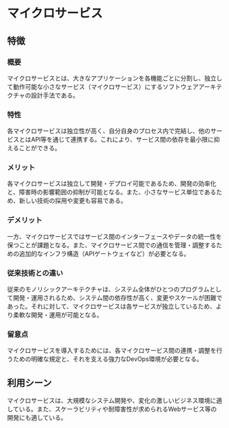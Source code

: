 # マイクロサービス
## 特徴
### 概要
マイクロサービスとは、大きなアプリケーションを各機能ごとに分割し、独立して動作可能な小さなサービス（マイクロサービス）にするソフトウェアアーキテクチャの設計手法である。

### 特性
各マイクロサービスは独立性が高く、自分自身のプロセス内で完結し、他のサービスとはAPI等を通じて連携する。これにより、サービス間の依存を最小限に抑えることができる。

### メリット
各マイクロサービスは独立して開発・デプロイ可能であるため、開発の効率化と、障害時の影響範囲の抑制が可能となる。また、小さなサービス単位であるため、新しい技術の採用や変更も容易である。

### デメリット
一方、マイクロサービスではサービス間のインターフェースやデータの統一性を保つことが課題となる。また、マイクロサービス間での通信を管理・調整するための追加的なインフラ構造（APIゲートウェイなど）が必要となる。

### 従来技術との違い
従来のモノリシックアーキテクチャは、システム全体がひとつのプログラムとして開発・運用されるため、システム間の依存性が高く、変更やスケールが困難であった。それに対して、マイクロサービスは各サービスが独立しているため、より柔軟な開発・運用が可能となる。

### 留意点
マイクロサービスを導入するためには、各マイクロサービス間の連携・調整を行うための明確な規定と、それを支える強力なDevOps環境が必要となる。

## 利用シーン
マイクロサービスは、大規模なシステム開発や、変化の激しいビジネス環境に適している。また、スケーラビリティや耐障害性が求められるWebサービス等の開発にも適している。